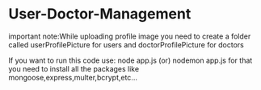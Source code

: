 # User-Doctor-Management

important note:While uploading profile image you need to create a folder called userProfilePicture for users and doctorProfilePicture for doctors

If you want to run this code use: node app.js (or) nodemon app.js for that you need to install all the packages like mongoose,express,multer,bcrypt,etc...
